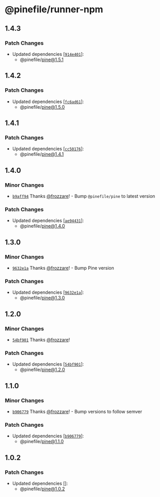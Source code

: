 # @pinefile/runner-npm

## 1.4.3

### Patch Changes

- Updated dependencies [[`914e401`](https://github.com/pinefile/pine/commit/914e4011f727edd2d32c0062b5156306e1ce4a17)]:
  - @pinefile/pine@1.5.1

## 1.4.2

### Patch Changes

- Updated dependencies [[`fc6ad61`](https://github.com/pinefile/pine/commit/fc6ad61b071c48cbbb275a066cd1a5e31c6fba26)]:
  - @pinefile/pine@1.5.0

## 1.4.1

### Patch Changes

- Updated dependencies [[`cc50176`](https://github.com/pinefile/pine/commit/cc50176e91adb5bf0af881854ca7453eda22f177)]:
  - @pinefile/pine@1.4.1

## 1.4.0

### Minor Changes

- [`b9aff94`](https://github.com/pinefile/pine/commit/b9aff940033bb0c459607042f713750b5487547c) Thanks [@frozzare](https://github.com/frozzare)! - Bump `@pinefile/pine` to latest version

### Patch Changes

- Updated dependencies [[`ae94431`](https://github.com/pinefile/pine/commit/ae9443110f106cbdd235b9589af8baa9fc55e4cf)]:
  - @pinefile/pine@1.4.0

## 1.3.0

### Minor Changes

- [`9632e1a`](https://github.com/pinefile/pine/commit/9632e1aca9199b356faa1981acda039661c7e85b) Thanks [@frozzare](https://github.com/frozzare)! - Bump Pine version

### Patch Changes

- Updated dependencies [[`9632e1a`](https://github.com/pinefile/pine/commit/9632e1aca9199b356faa1981acda039661c7e85b)]:
  - @pinefile/pine@1.3.0

## 1.2.0

### Minor Changes

- [`54bf901`](https://github.com/pinefile/pine/commit/54bf901dda9951cf306ac9fc9239522aee37bc10) Thanks [@frozzare](https://github.com/frozzare)!

### Patch Changes

- Updated dependencies [[`54bf901`](https://github.com/pinefile/pine/commit/54bf901dda9951cf306ac9fc9239522aee37bc10)]:
  - @pinefile/pine@1.2.0

## 1.1.0

### Minor Changes

- [`b906779`](https://github.com/pinefile/pine/commit/b906779eb4a67bd3859099493734f4dad8052d5b) Thanks [@frozzare](https://github.com/frozzare)! - Bump versions to follow semver

### Patch Changes

- Updated dependencies [[`b906779`](https://github.com/pinefile/pine/commit/b906779eb4a67bd3859099493734f4dad8052d5b)]:
  - @pinefile/pine@1.1.0

## 1.0.2

### Patch Changes

- Updated dependencies []:
  - @pinefile/pine@1.0.2
